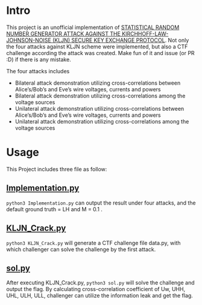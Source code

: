 # Intro
This project is an unofficial implementation of [STATISTICAL RANDOM NUMBER GENERATOR ATTACK AGAINST THE KIRCHHOFF-LAW-JOHNSON-NOISE (KLJN) SECURE KEY EXCHANGE PROTOCOL](https://arxiv.org/ftp/arxiv/papers/2110/2110.03088.pdf). Not only the four attacks against KLJN scheme were implemented, but also a CTF challenge according the attack was created. Make fun of it and issue (or PR :D) if there is any mistake.

The four attacks includes
* Bilateral attack demonstration utilizing cross-correlations between Alice’s/Bob’s and Eve’s wire voltages, currents and powers
* Bilateral attack demonstration utilizing cross-correlations among the voltage sources
* Unilateral attack demonstration utilizing cross-correlations between Alice’s/Bob’s and Eve’s wire voltages, currents and powers
* Unilateral attack demonstration utilizing cross-correlations among the voltage sources

# Usage
This Project includes three file as follow:

## [Implementation.py](Implementation.py)
`python3 Implementation.py` can output the result under four attacks, and the default ground truth = LH and M = 0.1 .

## [KLJN_Crack.py](KLJN_Crack.py)
`python3 KLJN_Crack.py` will generate a CTF challenge file data.py, with which challenger can solve the challenge by the first attack.

## [sol.py](sol.py)
After executing KLJN_Crack.py, `python3 sol.py` will solve the challenge and output the flag.
By calculating cross-correlation coefficient of Uw, UHH, UHL, ULH, ULL, challenger can utilize the information leak and get the flag.
